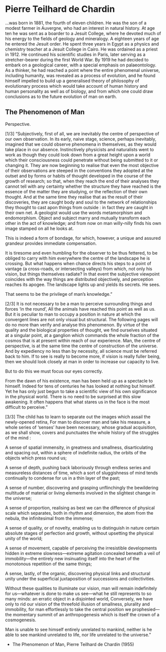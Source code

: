 # Pierre Teilhard de Chardin

...was born in 1881, the fourth of eleven children. He was the son of a modest farmer in Auvergne, who had an interest in natural history. At age ten he was sent as a boarder to a Jesuit College, where he devoted much of his energy to the fields of geology and mineralogy. A eighteen years of age he entered the Jesuit order. He spent three years in Egypt as a physics and chemistry teacher at a Jesuit College in Cairo. He was ordained as a priest in 1912. He continued his scientific studies in Paris, later serving as a stretcher-bearer during the first World War. By 1919 he had decided to embark on a geological career, with a special emphasis on palaeontology. As a thinker, he had reached a point where the entire phenomenal universe, including humanity, was revealed as a process of evolution, and he found himself impelled to build up a generalised theory of philosophy of evolutionary process which would take account of human history and human personality as well as of biology, and from which one could draw conclusions as to the future evolution of man on earth.

## The Phenomenon of Man

Perspective.

[1/3] “Subjectively, first of all, we are inevitably the centre of perspective of our own observation. In its early, naive stage, science, perhaps inevitably, imagined that we could observe phenomena in themselves, as they would take place in our absence. Instinctively physicists and naturalists went to work as though they could look down from a great height upon a world which their consciousness could penetrate without being submitted to it or changing it. They are now beginning to realise that even the most objective of their observations are steeped in the conventions they adopted at the outset and by forms or habits of thought developed in the course of the growth of research; so that, when they reach the end of their analyses they cannot tell with any certainty whether the structure they have reached is the essence of the matter they are studying, or the reflection of their own thought. And at the same time they realise that as the result of their discoveries, they are caught body and soul to the network of relationships they thought to cast apon things from outside : in fact they are caught in their own net. A geologist would use the words metamorphism and endomorphism. Object and subject marry and mutually transform each other in the act of knowledge; and from now on man willy-nilly finds his own image stamped on all he looks at.

This is indeed a form of bondage, for which, however, a unique and assured grandeur provides immediate compensation.

It is tiresome and even humbling for the observer to be thus fettered, to be obliged to carry with him everywhere the centre of the landscape he is crossing. But what happens when chance directs his steps to a point of vantage (a cross-roads, or intersecting valleys) from which, not only his vision, but things themselves radiate? In that event the subjective viewpoint coincides with the way things are distributed objectively, and perception reaches its apogee. The landscape lights up and yields its secrets. He sees.

That seems to be the privilege of man’s knowledge.”

[2/3] It is not necessary to be a man to perceive surrounding things and forces ‘in the round’, All the animals have reached this point as well as us. But it is peculiar to man to occupy a position in nature at which the convergent lines are not only visual but structural. The following pages will do no more than verify and analyse this phenomenon. By virtue of the quality and the biological properties of thought, we find ourselves situated at a singular point, at a ganglion which commands the whole fraction of the cosmos that is at present within reach of our experience. Man, the centre of perspective, is at the same time the centre of construction of the universe. And by expediency no less than by necessity, all science must be referred back to him. If to see is really to become more, if vision is really fuller being, then we should look closely at man in order to increase our capacity to live.

But to do this we must focus our eyes correctly.

From the dawn of his existence, man has been held up as a spectacle to himself. Indeed for tens of centuries he has looked at nothing but himself. Yet he has only just begun to take a scientific view of his own significance in the physical world. There is no need to be surprised at this slow awakening. It often happens that what stares us in the face is the most difficult to perceive.”

[3/3] The child has to learn to separate out the images which assail the newly-opened retina, For man to discover man and take his measure, a whole series of ‘senses’ have been necessary, whose gradual acquisition, as we shall show, covers and punctuates the whole history of the struggles of the mind :

A sense of spatial immensity, in greatness and smallness, disarticulating and spacing out, within a sphere of indefinite radius, the orbits of the objects which press round us;

A sense of depth, pushing back laboriously through endless series and measureless distances of time, which a sort of sluggishness of mind tends continually to condense for us in a thin layer of the past;

A sense of number, discovering and grasping unflinchingly the bewildering multitude of material or living elements involved in the slightest change in the universe;

A sense of proportion, realising as best we can the difference of physical scale which separates, both in rhythm and dimension, the atom from the nebula, the infinitesimal from the immense;

A sense of quality, or of novelty, enabling us to distinguish in nature certain absolute stages of perfection and growth, without upsetting the physical unity of the world;

A sense of movement, capable of perceiving the irresistible developments hidden in extreme slowness—extreme agitation concealed beneath a veil of immobility—the entirely new insinuating itself into the heart of the monotonous repetition of the same things;

A sense, lastly, of the organic, discovering physical links and structural unity under the superficial juxtaposition of successions and collectivities.

Without these qualities to illuminate our vision, man will remain indefinitely for us—whatever is done to make us see—what he still represents to so many minds: an erratic object in a disjointed world, Conversely, we have only to rid our vision of the threefold illusion of smallness, plurality and immobility, for man effortlessly to take the central position we prophesied—the momentary summit of an anthropogenesis which is itself the crown of a cosmogenesis.

Man is unable to see himself entirely unrelated to mankind, neither is he able to see mankind unrelated to life, nor life unrelated to the universe.”

- The Phenomenon of Man, Pierre Teilhard de Chardin (1955)
